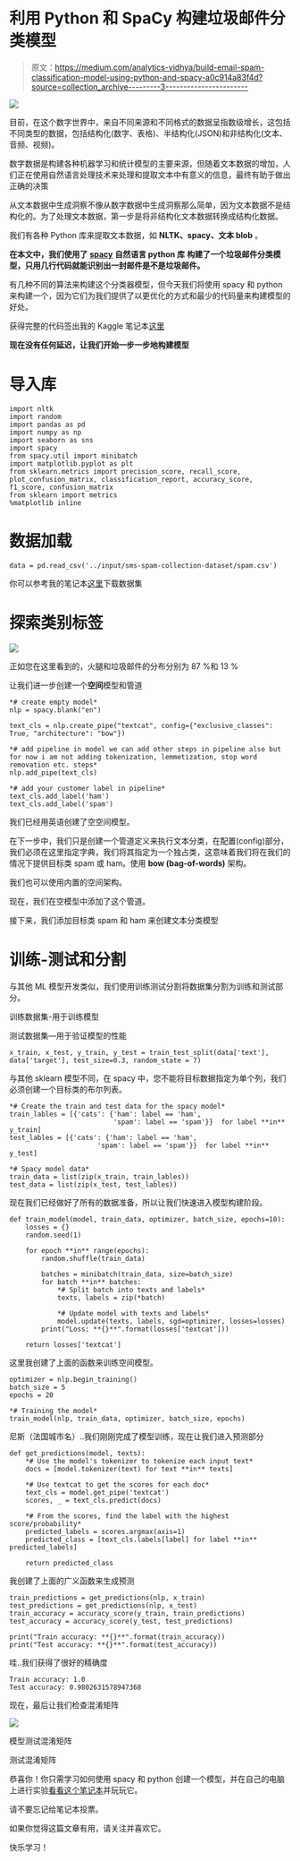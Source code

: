 # 利用 Python 和 SpaCy 构建垃圾邮件分类模型

> 原文：<https://medium.com/analytics-vidhya/build-email-spam-classification-model-using-python-and-spacy-a0c914a83f4d?source=collection_archive---------3----------------------->

![](img/cfacffb15d7bc8334a8ff53fbe94b920.png)

目前，在这个数字世界中，来自不同来源和不同格式的数据呈指数级增长，这包括不同类型的数据，包括结构化(数字、表格)、半结构化(JSON)和非结构化(文本、音频、视频)。

数字数据是构建各种机器学习和统计模型的主要来源，但随着文本数据的增加，人们正在使用自然语言处理技术来处理和提取文本中有意义的信息，最终有助于做出正确的决策

从文本数据中生成洞察不像从数字数据中生成洞察那么简单，因为文本数据不是结构化的。为了处理文本数据，第一步是将非结构化文本数据转换成结构化数据。

我们有各种 Python 库来提取文本数据，如 **NLTK、spacy、文本 blob** 。

**在本文中，我们使用了** [**spacy**](http://spacy.io/) **自然语言 python 库** **构建了一个垃圾邮件分类模型，只用几行代码就能识别出一封邮件是不是垃圾邮件。**

有几种不同的算法来构建这个分类器模型，但今天我们将使用 spacy 和 python 来构建一个，因为它们为我们提供了以更优化的方式和最少的代码量来构建模型的好处。

获得完整的代码签出我的 Kaggle 笔记本[这里](https://www.kaggle.com/divyhshah/30-days-of-ml-sms-classifier-using-spacy)

**现在没有任何延迟，让我们开始一步一步地构建模型**

# **导入库**

```
import nltk
import random
import pandas as pd
import numpy as np
import seaborn as sns
import spacy
from spacy.util import minibatch
import matplotlib.pyplot as plt
from sklearn.metrics import precision_score, recall_score, plot_confusion_matrix, classification_report, accuracy_score, f1_score, confusion_matrix
from sklearn import metrics
%matplotlib inline
```

# **数据加载**

```
data = pd.read_csv('../input/sms-spam-collection-dataset/spam.csv')
```

你可以参考我的笔记本[这里](https://www.kaggle.com/divyhshah/30-days-of-ml-sms-classifier-using-spacy)下载数据集

# **探索类别标签**

![](img/c10e6df7ca6d1c0e138edbdac23e8972.png)

正如您在这里看到的，火腿和垃圾邮件的分布分别为 87 %和 13 %

让我们进一步创建一个**空间**模型和管道

```
*# create empty model*
nlp = spacy.blank("en")

text_cls = nlp.create_pipe("textcat", config={"exclusive_classes": True, "architecture": "bow"})

*# add pipeline in model we can add other steps in pipeline also but for now i am not adding tokenization, lemmetization, stop word removation etc. steps*
nlp.add_pipe(text_cls)

*# add your customer label in pipeline*
text_cls.add_label('ham')
text_cls.add_label('spam')
```

我们已经用英语创建了空空间模型。

在下一步中，我们只是创建一个管道定义来执行文本分类，在配置(config)部分，我们必须在这里指定字典，我们将其指定为一个独占类，这意味着我们将在我们的情况下提供目标类 spam 或 ham。使用 **bow (bag-of-words)** 架构。

我们也可以使用内置的空间架构。

现在，我们在空模型中添加了这个管道。

接下来，我们添加目标类 spam 和 ham 来创建文本分类模型

# **训练-测试和分割**

与其他 ML 模型开发类似，我们使用训练测试分割将数据集分割为训练和测试部分。

训练数据集-用于训练模型

测试数据集—用于验证模型的性能

```
x_train, x_test, y_train, y_test = train_test_split(data['text'], data['target'], test_size=0.3, random_state = 7)
```

与其他 sklearn 模型不同，在 spacy 中，您不能将目标数据指定为单个列，我们必须创建一个目标类的布尔列表。

```
*# Create the train and test data for the spacy model*
train_lables = [{'cats': {'ham': label == 'ham',
                          'spam': label == 'spam'}}  for label **in** y_train]
test_lables = [{'cats': {'ham': label == 'ham',
                      'spam': label == 'spam'}}  for label **in** y_test]

*# Spacy model data*
train_data = list(zip(x_train, train_lables))
test_data = list(zip(x_test, test_lables))
```

现在我们已经做好了所有的数据准备，所以让我们快速进入模型构建阶段。

```
def train_model(model, train_data, optimizer, batch_size, epochs=10):
    losses = {}
    random.seed(1)

    for epoch **in** range(epochs):
        random.shuffle(train_data)

        batches = minibatch(train_data, size=batch_size)
        for batch **in** batches:
            *# Split batch into texts and labels*
            texts, labels = zip(*batch)

            *# Update model with texts and labels*
            model.update(texts, labels, sgd=optimizer, losses=losses)
        print("Loss: **{}**".format(losses['textcat']))

    return losses['textcat']
```

这里我创建了上面的函数来训练空间模型。

```
optimizer = nlp.begin_training()
batch_size = 5
epochs = 20

*# Training the model*
train_model(nlp, train_data, optimizer, batch_size, epochs)
```

尼斯（法国城市名）..我们刚刚完成了模型训练，现在让我们进入预测部分

```
def get_predictions(model, texts):
    *# Use the model's tokenizer to tokenize each input text*
    docs = [model.tokenizer(text) for text **in** texts]

    *# Use textcat to get the scores for each doc*
    text_cls = model.get_pipe('textcat')
    scores, _ = text_cls.predict(docs)

    *# From the scores, find the label with the highest score/probability*
    predicted_labels = scores.argmax(axis=1)
    predicted_class = [text_cls.labels[label] for label **in** predicted_labels]

    return predicted_class
```

我创建了上面的广义函数来生成预测

```
train_predictions = get_predictions(nlp, x_train)
test_predictions = get_predictions(nlp, x_test)
train_accuracy = accuracy_score(y_train, train_predictions)
test_accuracy = accuracy_score(y_test, test_predictions)

print("Train accuracy: **{}**".format(train_accuracy))
print("Test accuracy: **{}**".format(test_accuracy))
```

哇..我们获得了很好的精确度

```
Train accuracy: 1.0
Test accuracy: 0.9802631578947368
```

现在，最后让我们检查混淆矩阵

![](img/0e616c89612b0410e2d3fa2e6db6cb3a.png)

模型测试混淆矩阵

测试混淆矩阵

恭喜你！你只需学习如何使用 spacy 和 python 创建一个模型，并在自己的电脑上进行实验[看看这个笔记本](https://www.kaggle.com/divyhshah/30-days-of-ml-sms-classifier-using-spacy)并玩玩它。

请不要忘记给笔记本投票。

如果你觉得这篇文章有用，请关注并喜欢它。

快乐学习！